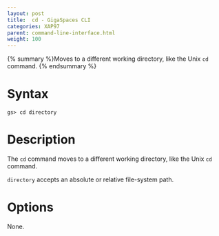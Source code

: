 ```yaml
---
layout: post
title:  cd - GigaSpaces CLI
categories: XAP97
parent: command-line-interface.html
weight: 100
---
```


{% summary %}Moves to a different working directory, like the Unix `cd` command. {% endsummary %}

# Syntax

    gs> cd directory

# Description

The `cd` command moves to a different working directory, like the Unix `cd` command.

`directory` accepts an absolute or relative file-system path.

# Options

None.
